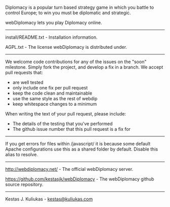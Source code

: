 Diplomacy is a popular turn based strategy game in which you battle to control Europe; to win you must be diplomatic and strategic.
 
webDiplomacy lets you play Diplomacy online.

--- 

install/README.txt - Installation information.

AGPL.txt - The license webDiplomacy is distributed under.

---

We welcome code contributions for any of the issues on the "soon" milestone. Simply fork the project, and develop a fix in a branch. We accept pull requests that:

* are well tested
* only include one fix per pull request
* keep the code clean and maintainable
* use the same style as the rest of webdip
* keep whitespace changes to a minimum

When writing the text of your pull request, please include:

* The details of the testing that you've performed
* The github issue number that this pull request is a fix for

---

If you get errors for files within /javascript/ it is because some default Apache configurations use this as a shared folder by default. Disable this alias to resolve.

---

http://webdiplomacy.net/ - The official webDiplomacy server.

https://github.com/kestasjk/webDiplomacy - The webDiplomacy github source repository.

---

Kestas J. Kuliukas - kestas@kuliukas.com
